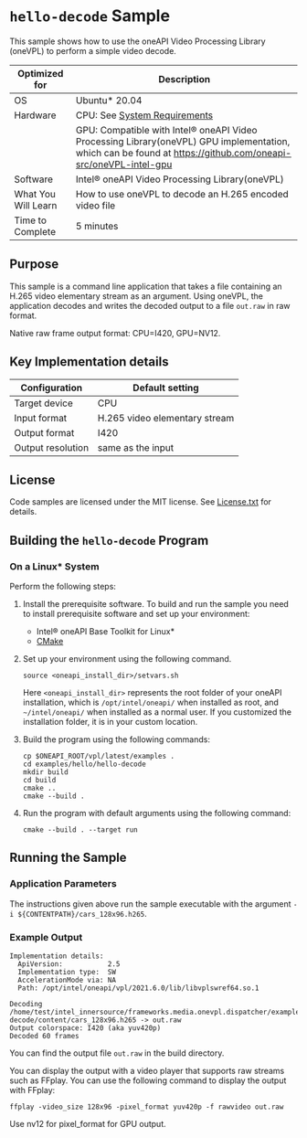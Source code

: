 # `hello-decode` Sample

This sample shows how to use the oneAPI Video Processing Library (oneVPL) to
perform a simple video decode.

| Optimized for    | Description
|----------------- | ----------------------------------------
| OS               | Ubuntu* 20.04
| Hardware         | CPU: See [System Requirements](https://software.intel.com/content/www/us/en/develop/articles/oneapi-video-processing-library-system-requirements.html)
|                  | GPU: Compatible with Intel® oneAPI Video Processing Library(oneVPL) GPU implementation, which can be found at https://github.com/oneapi-src/oneVPL-intel-gpu 
| Software         | Intel® oneAPI Video Processing Library(oneVPL)
| What You Will Learn | How to use oneVPL to decode an H.265 encoded video file
| Time to Complete | 5 minutes


## Purpose

This sample is a command line application that takes a file containing an H.265
video elementary stream as an argument. Using oneVPL, the application decodes
and writes the decoded output to a file `out.raw` in raw format.

Native raw frame output format: CPU=I420, GPU=NV12.

## Key Implementation details

| Configuration     | Default setting
| ----------------- | ----------------------------------
| Target device     | CPU
| Input format      | H.265 video elementary stream
| Output format     | I420
| Output resolution | same as the input


## License

Code samples are licensed under the MIT license. See
[License.txt](https://github.com/oneapi-src/oneAPI-samples/blob/master/License.txt) for details.


## Building the `hello-decode` Program

### On a Linux* System

Perform the following steps:

1. Install the prerequisite software. To build and run the sample you need to
   install prerequisite software and set up your environment:

   - Intel® oneAPI Base Toolkit for Linux*
   - [CMake](https://cmake.org)

2. Set up your environment using the following command.
   ```
   source <oneapi_install_dir>/setvars.sh
   ```
   Here `<oneapi_install_dir>` represents the root folder of your oneAPI
   installation, which is `/opt/intel/oneapi/` when installed as root, and
   `~/intel/oneapi/` when installed as a normal user.  If you customized the
   installation folder, it is in your custom location.

3. Build the program using the following commands:
   ```
   cp $ONEAPI_ROOT/vpl/latest/examples .
   cd examples/hello/hello-decode
   mkdir build
   cd build
   cmake ..
   cmake --build .
   ```

4. Run the program with default arguments using the following command:
   ```
   cmake --build . --target run
   ```



## Running the Sample

### Application Parameters

The instructions given above run the sample executable with the argument
`-i ${CONTENTPATH}/cars_128x96.h265`.


### Example Output

```
Implementation details:
  ApiVersion:           2.5  
  Implementation type:  SW
  AccelerationMode via: NA 
  Path: /opt/intel/oneapi/vpl/2021.6.0/lib/libvplswref64.so.1

Decoding /home/test/intel_innersource/frameworks.media.onevpl.dispatcher/examples/hello/hello-decode/content/cars_128x96.h265 -> out.raw
Output colorspace: I420 (aka yuv420p)
Decoded 60 frames
```

You can find the output file `out.raw` in the build directory.

You can display the output with a video player that supports raw streams such as
FFplay. You can use the following command to display the output with FFplay:

```
ffplay -video_size 128x96 -pixel_format yuv420p -f rawvideo out.raw
```

Use nv12 for pixel_format for GPU output.
